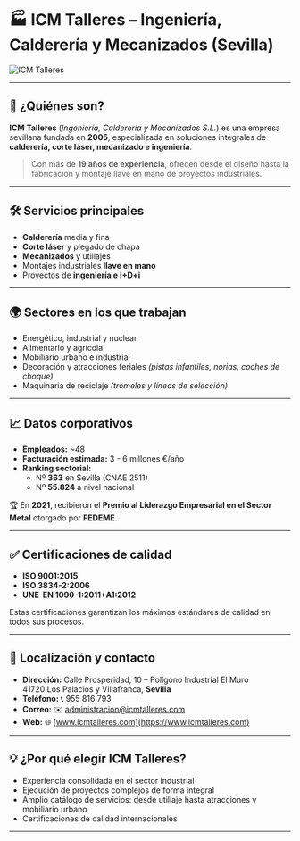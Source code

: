 # 🏭 ICM Talleres – Ingeniería, Calderería y Mecanizados (Sevilla)

![ICM Talleres](https://www.icmtalleres.com/wp-content/uploads/2022/09/logo-icm.png)

---

## 📌 ¿Quiénes son?

**ICM Talleres** (*Ingeniería, Calderería y Mecanizados S.L.*) es una empresa sevillana fundada en **2005**, especializada en soluciones integrales de **calderería, corte láser, mecanizado e ingeniería**.  

> Con más de **19 años de experiencia**, ofrecen desde el diseño hasta la fabricación y montaje llave en mano de proyectos industriales.

---

## 🛠 Servicios principales

- **Calderería** media y fina  
- **Corte láser** y plegado de chapa  
- **Mecanizados** y utillajes  
- Montajes industriales **llave en mano**  
- Proyectos de **ingeniería e I+D+i**  

---

## 🌍 Sectores en los que trabajan

- Energético, industrial y nuclear  
- Alimentario y agrícola  
- Mobiliario urbano e industrial  
- Decoración y atracciones feriales *(pistas infantiles, norias, coches de choque)*  
- Maquinaria de reciclaje *(tromeles y líneas de selección)*  

---

## 📈 Datos corporativos

- **Empleados:** ~48  
- **Facturación estimada:** 3 - 6 millones €/año  
- **Ranking sectorial:**  
  - Nº **363** en Sevilla (CNAE 2511)  
  - Nº **55.824** a nivel nacional  

🏆 En **2021**, recibieron el **Premio al Liderazgo Empresarial en el Sector Metal** otorgado por **FEDEME**.

---

## ✅ Certificaciones de calidad

- **ISO 9001:2015**  
- **ISO 3834-2:2006**  
- **UNE-EN 1090-1:2011+A1:2012**

Estas certificaciones garantizan los máximos estándares de calidad en todos sus procesos.

---

## 📍 Localización y contacto

- **Dirección:** Calle Prosperidad, 10 – Polígono Industrial El Muro  
  41720 Los Palacios y Villafranca, **Sevilla**  
- **Teléfono:** 📞 955 816 793  
- **Correo:** ✉️ [administracion@icmtalleres.com](mailto:administracion@icmtalleres.com)  
- **Web:** 🌐 [www.icmtalleres.com](https://www.icmtalleres.com)

---

## 💡 ¿Por qué elegir ICM Talleres?

- Experiencia consolidada en el sector industrial  
- Ejecución de proyectos complejos de forma integral  
- Amplio catálogo de servicios: desde utillaje hasta atracciones y mobiliario urbano  
- Certificaciones de calidad internacionales  

---
